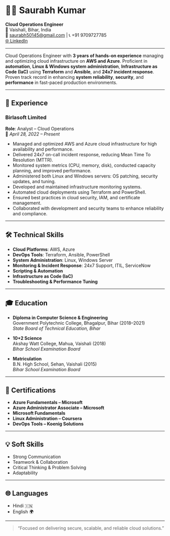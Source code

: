 # 👨‍💻 Saurabh Kumar

**Cloud Operations Engineer**  
📍 Vaishali, Bihar, India  
📧 saurabh50145@gmail.com | 📞 +91 9709727785  
[🌐 LinkedIn](https://www.linkedin.com/in/saurabh-kumar-406647200)

---

Cloud Operations Engineer with **3 years of hands-on experience** managing and optimizing cloud infrastructure on **AWS and Azure**. Proficient in **automation**, **Linux & Windows system administration**, **Infrastructure as Code (IaC)** using **Terraform** and **Ansible**, and **24x7 incident response**. Proven track record in enhancing **system reliability**, **security**, and **performance** in fast-paced production environments.

---

## 💼 Experience

### **Birlasoft Limited**  
**Role**: Analyst – Cloud Operations  
📅 *April 28, 2022 – Present*

- Managed and optimized AWS and Azure cloud infrastructure for high availability and performance.
- Delivered 24x7 on-call incident response, reducing Mean Time To Resolution (MTTR).
- Monitored system metrics (CPU, memory, disk), conducted capacity planning, and improved performance.
- Administered both Linux and Windows servers: OS patching, security updates, and tuning.
- Developed and maintained infrastructure monitoring systems.
- Automated cloud deployments using Terraform and PowerShell.
- Ensured best practices in cloud security, IAM, and certificate management.
- Collaborated with development and security teams to enhance reliability and compliance.

---

## 🛠️ Technical Skills

- **Cloud Platforms**: AWS, Azure  
- **DevOps Tools**: Terraform, Ansible, PowerShell  
- **System Administration**: Linux, Windows Server  
- **Monitoring & Incident Response**: 24x7 Support, ITIL, ServiceNow  
- **Scripting & Automation**  
- **Infrastructure as Code (IaC)**  
- **Troubleshooting & Performance Tuning**

---

## 🎓 Education

- **Diploma in Computer Science & Engineering**  
  Government Polytechnic College, Bhagalpur, Bihar (2018–2021)  
  *State Board of Technical Education, Bihar*

- **10+2 Science**  
  Akshay Watt College, Mahua, Vaishali (2018)  
  *Bihar School Examination Board*

- **Matriculation**  
  B.N. High School, Sehan, Vaishali (2015)  
  *Bihar School Examination Board*

---

## 📜 Certifications

- **Azure Fundamentals – Microsoft**  
- **Azure Administrator Associate – Microsoft**  
- **Microsoft Fundamentals**  
- **Linux Administration – Coursera**  
- **DevOps Tools – Koenig Solutions**

---

## 💡 Soft Skills

- Strong Communication  
- Teamwork & Collaboration  
- Critical Thinking & Problem Solving  
- Adaptability

---

## 🌐 Languages

- Hindi 🇮🇳  
- English 🌍

---

> “Focused on delivering secure, scalable, and reliable cloud solutions.”
